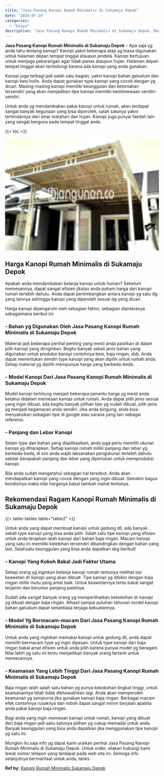 ```yaml
---
title: "Jasa Pasang Kanopi Rumah Minimalis di Sukamaju Depok"
date: "2024-07-14"
categories: 
  - "biaya"
description: "Jasa Pasang Kanopi Rumah Minimalis di Sukamaju Depok. Mungkin itu saja info yg dapat kami uraikan perihal Jasa Pasang Kanopi Rumah Minimalis di Sukamaju Depo..."
---
```


**Jasa Pasang Kanopi Rumah Minimalis di Sukamaju Depok** – Apa saja yg anda tahu tentang kanopi? Kanopi yakni beberapa atap yg biasa digunakan untuk halaman depan tempat tinggal ataupun jendela. Kanopi bertujuan untuk menjaga pekarangan agar tidak panas ataupun hujan. Halaman depan tempat tinggal akan terlindungi karena ada kanopi yang anda gunakan.

Kanopi juga terbagi jadi salah satu bagian, yakni kanopi bahan galvalum dan kanopi besi hollo. Anda dapat gunakan type kanopi yang cocok dengan yg dicari. Masing-masing kanopi memiliki keunggulan dan kelemahan tersendiri yang akan menjadikan tipe kanopi memiliki keistimewaan sendiri-sendiri.

Untuk anda yg mendambakan pakai kanopi untuk rumah, akan terdapat sangat banyak kegunaan yang bisa diperoleh, salah satunya yakni terhindarnya dari sinar matahari dan hujan. Kanopi juga punyai faedah lain yang sangat berguna pada tempat tinggal anda.

{{< toc >}}

![Jasa Pasang Kanopi Rumah Minimalis di Sukamaju Depok](/images/harga-kanopi-minimalis-17.png)

## Harga Kanopi Rumah Minimalis di Sukamaju Depok

Apakah anda mendambakan belanja kanopi untuk hunian? Sebelum memesannya, dapat sangat efisien jikalau anda paham harga dari kanopi rumah terlebih dahulu. Anda dapat pertimbangkan antara kanopi yg satu dg yang lainnya sehingga kanopi yang diperoleh sesuai dg yang dicari.

Harga kanopi dipengaruhi oleh sebagian faktor, sebagian diantaranya sebagaimana berikut ini:

### \- Bahan yg Digunakan Oleh Jasa Pasang Kanopi Rumah Minimalis di Sukamaju Depok

Material jadi beberapa perihal penting yang mesti anda pastikan di dalam pilih kanopi yang diinginkan. Begitu banyak sekali jenis bahan yang digunakan untuk produksi kanopi contohnya besi, baja ringan, dsb. Anda dapat menentukan sendiri type kanopi yang akan dipilih untuk rumah anda. Setiap material yg dipilih mempunyai harga yang berbeda-beda.

### \- Model Kanopi Dari Jasa Pasang Kanopi Rumah Minimalis di Sukamaju Depok

Model kanopi terhitung menjadi beberapa penentu harga yg mesti anda ketahui didalam memesan kanopi untuk rumah. Anda dapat pilih jenis sesuai yang ingin dibuat, ada begitu banyak pilihan tipe yg sudah dibuat, pilih jenis yg menjadi kegemaran anda sendiri. Jika anda bingung, anda bisa menyaksikan sebagian tipe di google atau sarana yang lain sebagai referensi.

### \- Panjang dan Lebar Kanopi

Selain type dan bahan yang diaplikasikan, anda juga perlu memilih ukuran kanopi yg diharapkan. Setiap kanopi rumah miliki panjang dan lebar yg berbeda-beda, di sini anda wajib laksanakan pengukuran terlebih dahulu sekitar berapakah panjang dan lebar yang diperlukan untuk memproduksi kanopi.

Bila anda sudah mengetahui sebagian hal tersebut. Anda akan mendapatkan kanopi yang cocok dengan yang ingin dibuat. Semakin bagus kondisinya maka nilai harganya bakal tambah mahal tentunya.

## Rekomendasi Ragam Kanopi Rumah Minimalis di Sukamaju Depok

{{< table-tables table="table2" >}}

Untuk anda yang dapat membuat kanopi untuk gedung dll, ada banyak sekali type kanopi yang bisa anda pilih. Salah satu tipe kanopi yang efisien untuk anda terapkan ialah kanopi dari bahan baja ringan. Macam kanopi yang satu ini memiliki kelebihan tersendiri dibandingkan dengan bahan yang lain. Salahsatu keunggulan yang bisa anda dapatkan sbg berikut!

### \- Kanopi Yang Kokoh Bakal Jadi Faktor Utama

Setiap orang yg inginkan belanja kanopi rumah tentunya melihat sisi keawetan dr kanopi yang akan dibuat. Tipe kanopi yg dibikin dengan baja ringan miliki mutu yang amat baik. Untuk keawetannya tentu bakal sangat terjamin dan berumur panjang pastinya.

Sudah ada sangat banyak orang yg memperlihatkan kekokohan dr kanopi yg dibuat dengan baja ringan. Alhasil sampai puluhan tahunan model kanopi bahan galvalum dapat senantiasa terjaga kekuatannya.

### \- Model Yg Bermacam-macam Dari Jasa Pasang Kanopi Rumah Minimalis di Sukamaju Depok

Untuk anda yang inginkan memakai kanopi untuk gedung dll, anda dapat memilih bermacam type yg ingin dipesan. Untuk type kanopi dari baja ringan bakal amat efisien untuk anda pilih karena punyai model yg beragam. Nilai lebih yg satu ini tentu menjadikan banyak orang tertarik untuk memesannya.

### \- Keamanan Yang Lebih Tinggi Dari Jasa Pasang Kanopi Rumah Minimalis di Sukamaju Depok

Baja ringan ialah salah satu bahan yg punya kekokohan tingkat tinggi, untuk keamanannya telah tidak dikhawatirkan lagi. Anda akan memperoleh keamanan yg sempurna jika gunakan kanopi baja ringan. Berbagai macam efek contohnya rusaknya dan roboh dapat sangat minim berjalan apabila anda pakai kanopi baja ringan.

Bagi anda yang ingin memesan kanopi untuk rumah, kanopi yang dibuat dari baja ringan jadi satu-satunya pilihan yg cukup memadai untuk anda. Banyak keunggulan yang bisa anda dapatkan jika menggunakan tipe kanopi yg satu ini.

Mungkin itu saja info yg dapat kami uraikan perihal Jasa Pasang Kanopi Rumah Minimalis di Sukamaju Depok. Untuk order, silakan hubungi kami lewat nomor telepon yang terdapat pada web site ini. Semoga info selanjutnya bermanfaat untuk anda, tanks.

**Ref by:**  [Kanopi Rumah Minimalis Sukamaju Depok](https://id.wikipedia.org/wiki/Kanopi)
